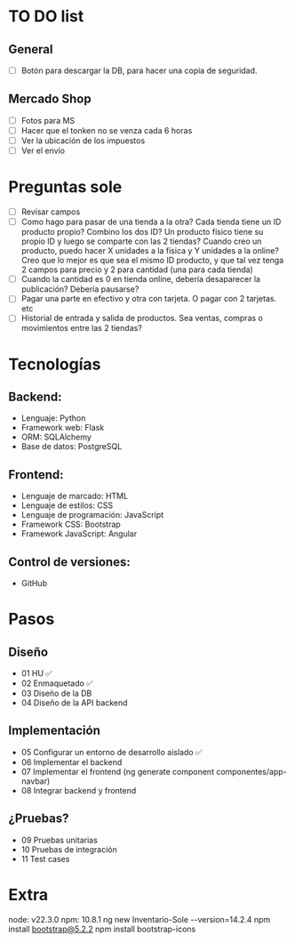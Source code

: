 # TO DO list
## General

* [ ] Botón para descargar la DB, para hacer una copia de seguridad.

## Mercado Shop

* [ ] Fotos para MS
* [ ] Hacer que el tonken no se venza cada 6 horas
* [ ] Ver la ubicación de los impuestos
* [ ] Ver el envío

# Preguntas sole

* [ ] Revisar campos
* [ ] Como hago para pasar de una tienda a la otra? Cada tienda tiene un ID producto propio? Combino los dos ID? Un producto físico tiene su propio ID y luego se comparte con las 2 tiendas?
  Cuando creo un producto, puedo hacer X unidades a la física y Y unidades a la online?
  Creo que lo mejor es que sea el mismo ID producto, y que tal vez tenga 2 campos para precio y 2 para cantidad (una para cada tienda)
* [ ] Cuando la cantidad es 0 en tienda online, debería desaparecer la publicación? Debería pausarse?
* [ ] Pagar una parte en efectivo y otra con tarjeta. O pagar con 2 tarjetas. etc
* [ ] Historial de entrada y salida de productos. Sea ventas, compras o movimientos entre las 2 tiendas?

# Tecnologías
## Backend:

* Lenguaje: Python
* Framework web: Flask
* ORM: SQLAlchemy
* Base de datos: PostgreSQL

## Frontend:

* Lenguaje de marcado: HTML
* Lenguaje de estilos: CSS
* Lenguaje de programación: JavaScript
* Framework CSS: Bootstrap
* Framework JavaScript: Angular

## Control de versiones:

* GitHub

# Pasos

## Diseño

* 01 HU ✅
* 02 Enmaquetado ✅
* 03 Diseño de la DB
* 04 Diseño de la API backend

## Implementación

* 05 Configurar un entorno de desarrollo aislado ✅
* 06 Implementar el backend
* 07 Implementar el frontend (ng generate component componentes/app-navbar)
* 08 Integrar backend y frontend

## ¿Pruebas?

* 09 Pruebas unitarias
* 10 Pruebas de integración
* 11 Test cases



# Extra
node: v22.3.0
npm: 10.8.1
ng new Inventario-Sole --version=14.2.4
npm install bootstrap@5.2.2
npm install bootstrap-icons 